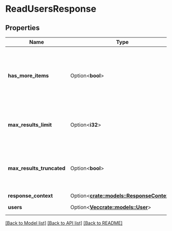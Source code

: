 # ReadUsersResponse

## Properties

Name | Type | Description | Notes
------------ | ------------- | ------------- | -------------
**has_more_items** | Option<**bool**> | If true, there are more items to return using the `FirstItem` parameter in a new request. | [optional]
**max_results_limit** | Option<**i32**> | Indicates maximum results defined for the operation. | [optional]
**max_results_truncated** | Option<**bool**> | If true, indicates whether requested page size is more than allowed. | [optional]
**response_context** | Option<[**crate::models::ResponseContext**](ResponseContext.md)> |  | [optional]
**users** | Option<[**Vec<crate::models::User>**](User.md)> | A list of EIM users. | [optional]

[[Back to Model list]](../README.md#documentation-for-models) [[Back to API list]](../README.md#documentation-for-api-endpoints) [[Back to README]](../README.md)


